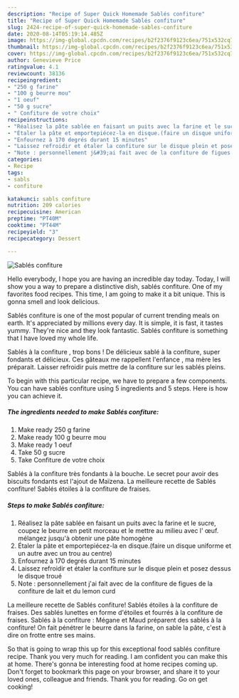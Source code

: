 ```yaml
---
description: "Recipe of Super Quick Homemade Sablés confiture"
title: "Recipe of Super Quick Homemade Sablés confiture"
slug: 2424-recipe-of-super-quick-homemade-sables-confiture
date: 2020-08-14T05:19:14.485Z
image: https://img-global.cpcdn.com/recipes/b2f2376f9123c6ea/751x532cq70/sables-confiture-photo-principale-de-la-recette.jpg
thumbnail: https://img-global.cpcdn.com/recipes/b2f2376f9123c6ea/751x532cq70/sables-confiture-photo-principale-de-la-recette.jpg
cover: https://img-global.cpcdn.com/recipes/b2f2376f9123c6ea/751x532cq70/sables-confiture-photo-principale-de-la-recette.jpg
author: Genevieve Price
ratingvalue: 4.1
reviewcount: 38136
recipeingredient:
- "250 g farine"
- "100 g beurre mou"
- "1 oeuf"
- "50 g sucre"
- " Confiture de votre choix"
recipeinstructions:
- "Réalisez la pâte sablée en faisant un puits avec la farine et le sucre, coupez le beurre en petit morceau et le mettre au milieu avec l&#39; œuf. mélangez jusqu&#39;à obtenir une pâte homogène"
- "Étaler la pâte et emportepiécez-la en disque.(faire un disque uniforme et un autre avec un trou au centre)"
- "Enfournez à 170 degrés durant 15 minutes"
- "Laissez refroidir et étaler la confiture sur le disque plein et posez dessus le disque troué"
- "Note : personnellement j&#39;ai fait avec de la confiture de figues de la confiture de lait et du lemon curd"
categories:
- Recipe
tags:
- sabls
- confiture

katakunci: sabls confiture 
nutrition: 209 calories
recipecuisine: American
preptime: "PT40M"
cooktime: "PT44M"
recipeyield: "3"
recipecategory: Dessert

---
```



![Sablés confiture](https://img-global.cpcdn.com/recipes/b2f2376f9123c6ea/751x532cq70/sables-confiture-photo-principale-de-la-recette.jpg)

Hello everybody, I hope you are having an incredible day today. Today, I will show you a way to prepare a distinctive dish, sablés confiture. One of my favorites food recipes. This time, I am going to make it a bit unique. This is gonna smell and look delicious.

Sablés confiture is one of the most popular of current trending meals on earth. It's appreciated by millions every day. It is simple, it is fast, it tastes yummy. They're nice and they look fantastic. Sablés confiture is something that I have loved my whole life.

Sablés à la confiture , trop bons ! De délicieux sablé à la confiture, super fondants et délicieux. Ces gâteaux me rappellent l&#39;enfance , ma mère les préparait. Laisser refroidir puis mettre de la confiture sur les sablés pleins.


To begin with this particular recipe, we have to prepare a few components. You can have sablés confiture using 5 ingredients and 5 steps. Here is how you can achieve it.

<!--inarticleads1-->

##### The ingredients needed to make Sablés confiture:

1. Make ready 250 g farine
1. Make ready 100 g beurre mou
1. Make ready 1 oeuf
1. Take 50 g sucre
1. Take  Confiture de votre choix


Sablés à la confiture très fondants à la bouche. Le secret pour avoir des biscuits fondants est l&#39;ajout de Maïzena. La meilleure recette de Sablés confiture! Sablés étoiles à la confiture de fraises. 

<!--inarticleads2-->

##### Steps to make Sablés confiture:

1. Réalisez la pâte sablée en faisant un puits avec la farine et le sucre, coupez le beurre en petit morceau et le mettre au milieu avec l&#39; œuf. mélangez jusqu&#39;à obtenir une pâte homogène
1. Étaler la pâte et emportepiécez-la en disque.(faire un disque uniforme et un autre avec un trou au centre)
1. Enfournez à 170 degrés durant 15 minutes
1. Laissez refroidir et étaler la confiture sur le disque plein et posez dessus le disque troué
1. Note : personnellement j&#39;ai fait avec de la confiture de figues de la confiture de lait et du lemon curd


La meilleure recette de Sablés confiture! Sablés étoiles à la confiture de fraises. Des sablés lunettes en forme d&#39;étoiles et fourrés à la confiture de fraises. Sablés à la confiture : Mégane et Maud préparent des sablés à la confiture! On fait pénétrer le beurre dans la farine, on sable la pâte, c&#39;est à dire on frotte entre ses mains. 

So that is going to wrap this up for this exceptional food sablés confiture recipe. Thank you very much for reading. I am confident you can make this at home. There's gonna be interesting food at home recipes coming up. Don't forget to bookmark this page on your browser, and share it to your loved ones, colleague and friends. Thank you for reading. Go on get cooking!
